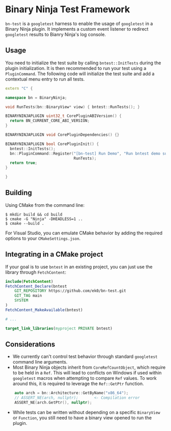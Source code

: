 # Binary Ninja Test Framework

`bn-test` is a `googletest` harness to enable the usage of `googletest` in a Binary Ninja plugin. It implements a custom event listener to redirect `googletest` results to Bianry Ninja's log console.

## Usage

You need to initialize the test suite by calling `bntest::InitTests` during the plugin initialization. It is then recommended to run your test using a `PluginCommand`. The following code will initialize the test suite and add a contextual menu entry to run all tests.

```cpp
extern "C" {

namespace bn = BinaryNinja;

void RunTests(bn::BinaryView* view) { bntest::RunTests(); }

BINARYNINJAPLUGIN uint32_t CorePluginABIVersion() {
  return BN_CURRENT_CORE_ABI_VERSION;
}

BINARYNINJAPLUGIN void CorePluginDependencies() {}

BINARYNINJAPLUGIN bool CorePluginInit() {
  bntest::InitTests();
  bn::PluginCommand::Register("[bn-test] Run Demo", "Run bntest demo suite.",
                              RunTests);
  return true;
}

}
```

## Building

Using CMake from the command line:

```
$ mkdir build && cd build
$ cmake -G "Ninja" -DHEADLESS=1 ..
$ cmake --build .
```

For Visual Studio, you can emulate CMake behavior by adding the required options to your `CMakeSettings.json`.

## Integrating in a CMake project

If your goal is to use `bntest` in an existing project, you can just use the library through `FetchContent`:

```cmake
include(FetchContent)
FetchContent_Declare(bntest
	GIT_REPOSITORY https://github.com/ek0/bn-test.git
	GIT_TAG main
	SYSTEM
)
FetchContent_MakeAvailable(bntest)

# ...

target_link_libraries(myproject PRIVATE bntest)
```

## Considerations

- We currently can't control test behavior through standard `googletest` command line arguments.
- Most Binary Ninja objects inherit from `CoreRefCountObject`, which require to be held in a `Ref`. This will lead to conflicts on Windows if used within `googletest` macros when attempting to compare `Ref` values. To work around this, it is required to leverage the `Ref::GetPtr` function.
```cpp
    auto arch = bn::Architecture::GetByName("x86_64");
    // ASSERT_NE(arch, nullptr);       <- Compilation error
    ASSERT_NE(arch.GetPtr(), nullptr);
```
- While tests can be written without depending on a specific `BinaryView` or `Function`, you still need to have a binary view opened to run the plugin.